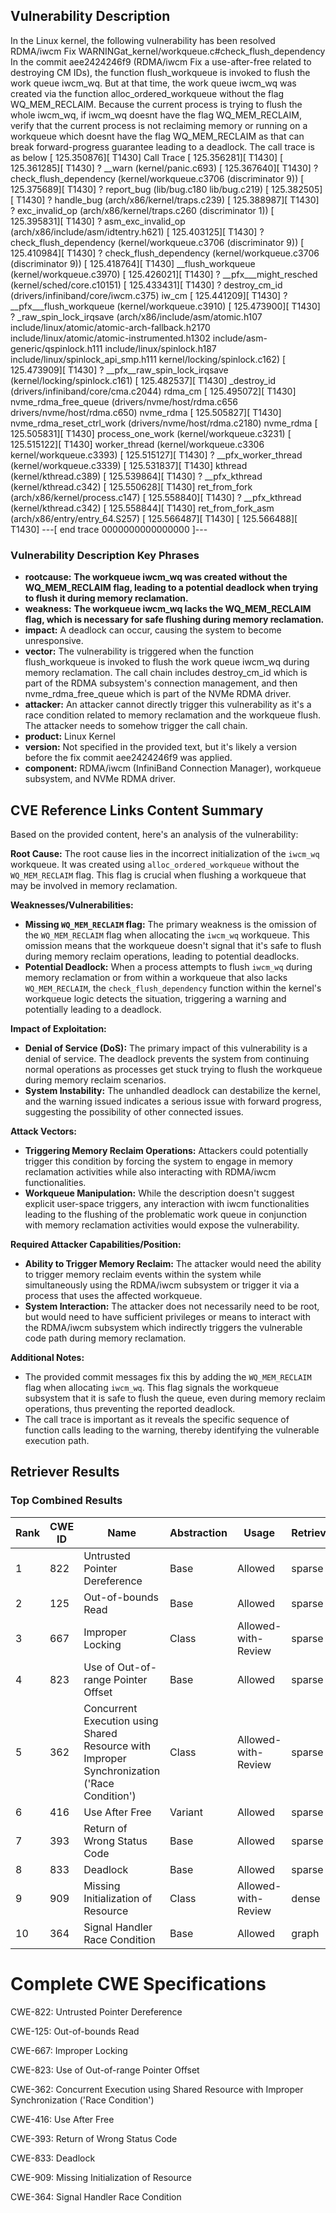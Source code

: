 ## Vulnerability Description
In the Linux kernel, the following vulnerability has been resolved RDMA/iwcm Fix WARNINGat_kernel/workqueue.c#check_flush_dependency In the commit aee2424246f9 (RDMA/iwcm Fix a use-after-free related to destroying CM IDs), the function flush_workqueue is invoked to flush the work queue iwcm_wq. But at that time, the work queue iwcm_wq was created via the function alloc_ordered_workqueue without the flag WQ_MEM_RECLAIM. Because the current process is trying to flush the whole iwcm_wq, if iwcm_wq doesnt have the flag WQ_MEM_RECLAIM, verify that the current process is not reclaiming memory or running on a workqueue which doesnt have the flag WQ_MEM_RECLAIM as that can break forward-progress guarantee leading to a deadlock. The call trace is as below [ 125.350876][ T1430] Call Trace [ 125.356281][ T1430] [ 125.361285][ T1430] ? __warn (kernel/panic.c693) [ 125.367640][ T1430] ? check_flush_dependency (kernel/workqueue.c3706 (discriminator 9)) [ 125.375689][ T1430] ? report_bug (lib/bug.c180 lib/bug.c219) [ 125.382505][ T1430] ? handle_bug (arch/x86/kernel/traps.c239) [ 125.388987][ T1430] ? exc_invalid_op (arch/x86/kernel/traps.c260 (discriminator 1)) [ 125.395831][ T1430] ? asm_exc_invalid_op (arch/x86/include/asm/idtentry.h621) [ 125.403125][ T1430] ? check_flush_dependency (kernel/workqueue.c3706 (discriminator 9)) [ 125.410984][ T1430] ? check_flush_dependency (kernel/workqueue.c3706 (discriminator 9)) [ 125.418764][ T1430] __flush_workqueue (kernel/workqueue.c3970) [ 125.426021][ T1430] ? __pfx___might_resched (kernel/sched/core.c10151) [ 125.433431][ T1430] ? destroy_cm_id (drivers/infiniband/core/iwcm.c375) iw_cm [ 125.441209][ T1430] ? __pfx___flush_workqueue (kernel/workqueue.c3910) [ 125.473900][ T1430] ? _raw_spin_lock_irqsave (arch/x86/include/asm/atomic.h107 include/linux/atomic/atomic-arch-fallback.h2170 include/linux/atomic/atomic-instrumented.h1302 include/asm-generic/qspinlock.h111 include/linux/spinlock.h187 include/linux/spinlock_api_smp.h111 kernel/locking/spinlock.c162) [ 125.473909][ T1430] ? __pfx__raw_spin_lock_irqsave (kernel/locking/spinlock.c161) [ 125.482537][ T1430] _destroy_id (drivers/infiniband/core/cma.c2044) rdma_cm [ 125.495072][ T1430] nvme_rdma_free_queue (drivers/nvme/host/rdma.c656 drivers/nvme/host/rdma.c650) nvme_rdma [ 125.505827][ T1430] nvme_rdma_reset_ctrl_work (drivers/nvme/host/rdma.c2180) nvme_rdma [ 125.505831][ T1430] process_one_work (kernel/workqueue.c3231) [ 125.515122][ T1430] worker_thread (kernel/workqueue.c3306 kernel/workqueue.c3393) [ 125.515127][ T1430] ? __pfx_worker_thread (kernel/workqueue.c3339) [ 125.531837][ T1430] kthread (kernel/kthread.c389) [ 125.539864][ T1430] ? __pfx_kthread (kernel/kthread.c342) [ 125.550628][ T1430] ret_from_fork (arch/x86/kernel/process.c147) [ 125.558840][ T1430] ? __pfx_kthread (kernel/kthread.c342) [ 125.558844][ T1430] ret_from_fork_asm (arch/x86/entry/entry_64.S257) [ 125.566487][ T1430] [ 125.566488][ T1430] ---[ end trace 0000000000000000 ]---

### Vulnerability Description Key Phrases
- **rootcause:** **The workqueue iwcm_wq was created without the WQ_MEM_RECLAIM flag, leading to a potential deadlock when trying to flush it during memory reclamation.**
- **weakness:** **The workqueue iwcm_wq lacks the WQ_MEM_RECLAIM flag, which is necessary for safe flushing during memory reclamation.**
- **impact:** A deadlock can occur, causing the system to become unresponsive.
- **vector:** The vulnerability is triggered when the function flush_workqueue is invoked to flush the work queue iwcm_wq during memory reclamation. The call chain includes destroy_cm_id which is part of the RDMA subsystem's connection management, and then nvme_rdma_free_queue which is part of the NVMe RDMA driver.
- **attacker:** An attacker cannot directly trigger this vulnerability as it's a race condition related to memory reclamation and the workqueue flush. The attacker needs to somehow trigger the call chain.
- **product:** Linux Kernel
- **version:** Not specified in the provided text, but it's likely a version before the fix commit aee2424246f9 was applied.
- **component:** RDMA/iwcm (InfiniBand Connection Manager), workqueue subsystem, and NVMe RDMA driver.

## CVE Reference Links Content Summary
Based on the provided content, here's an analysis of the vulnerability:

**Root Cause:**
The root cause lies in the incorrect initialization of the `iwcm_wq` workqueue. It was created using `alloc_ordered_workqueue` without the `WQ_MEM_RECLAIM` flag. This flag is crucial when flushing a workqueue that may be involved in memory reclamation.

**Weaknesses/Vulnerabilities:**
- **Missing `WQ_MEM_RECLAIM` flag:** The primary weakness is the omission of the `WQ_MEM_RECLAIM` flag when allocating the `iwcm_wq` workqueue. This omission means that the workqueue doesn't signal that it's safe to flush during memory reclaim operations, leading to potential deadlocks.
- **Potential Deadlock:** When a process attempts to flush `iwcm_wq` during memory reclamation or from within a workqueue that also lacks `WQ_MEM_RECLAIM`, the `check_flush_dependency` function within the kernel's workqueue logic detects the situation, triggering a warning and potentially leading to a deadlock.

**Impact of Exploitation:**
- **Denial of Service (DoS):** The primary impact of this vulnerability is a denial of service. The deadlock prevents the system from continuing normal operations as processes get stuck trying to flush the workqueue during memory reclaim scenarios.
- **System Instability:** The unhandled deadlock can destabilize the kernel, and the warning issued indicates a serious issue with forward progress, suggesting the possibility of other connected issues.

**Attack Vectors:**
- **Triggering Memory Reclaim Operations:** Attackers could potentially trigger this condition by forcing the system to engage in memory reclamation activities while also interacting with RDMA/iwcm functionalities.
- **Workqueue Manipulation:** While the description doesn't suggest explicit user-space triggers, any interaction with iwcm functionalities leading to the flushing of the problematic work queue in conjunction with memory reclamation activities would expose the vulnerability.

**Required Attacker Capabilities/Position:**
- **Ability to Trigger Memory Reclaim:** The attacker would need the ability to trigger memory reclaim events within the system while simultaneously using the RDMA/iwcm subsystem or trigger it via a process that uses the affected workqueue.
- **System Interaction:** The attacker does not necessarily need to be root, but would need to have sufficient privileges or means to interact with the RDMA/iwcm subsystem which indirectly triggers the vulnerable code path during memory reclamation.

**Additional Notes:**
- The provided commit messages fix this by adding the `WQ_MEM_RECLAIM` flag when allocating `iwcm_wq`. This flag signals the workqueue subsystem that it is safe to flush the queue, even during memory reclaim operations, thus preventing the reported deadlock.
- The call trace is important as it reveals the specific sequence of function calls leading to the warning, thereby identifying the vulnerable execution path.

## Retriever Results

### Top Combined Results

| Rank | CWE ID | Name | Abstraction | Usage  | Retrievers | Individual Scores |
|------|--------|------|-------------|-------|------------|-------------------|
| 1 | 822 | Untrusted Pointer Dereference | Base | Allowed | sparse | 1.240 |
| 2 | 125 | Out-of-bounds Read | Base | Allowed | sparse | 1.237 |
| 3 | 667 | Improper Locking | Class | Allowed-with-Review | sparse | 1.081 |
| 4 | 823 | Use of Out-of-range Pointer Offset | Base | Allowed | sparse | 1.060 |
| 5 | 362 | Concurrent Execution using Shared Resource with Improper Synchronization ('Race Condition') | Class | Allowed-with-Review | sparse | 1.014 |
| 6 | 416 | Use After Free | Variant | Allowed | sparse | 0.980 |
| 7 | 393 | Return of Wrong Status Code | Base | Allowed | sparse | 0.980 |
| 8 | 833 | Deadlock | Base | Allowed | sparse | 0.975 |
| 9 | 909 | Missing Initialization of Resource | Class | Allowed-with-Review | dense | 0.583 |
| 10 | 364 | Signal Handler Race Condition | Base | Allowed | graph | 0.002 |



# Complete CWE Specifications

CWE-822: Untrusted Pointer Dereference

CWE-125: Out-of-bounds Read

CWE-667: Improper Locking

CWE-823: Use of Out-of-range Pointer Offset

CWE-362: Concurrent Execution using Shared Resource with Improper Synchronization ('Race Condition')

CWE-416: Use After Free

CWE-393: Return of Wrong Status Code

CWE-833: Deadlock

CWE-909: Missing Initialization of Resource

CWE-364: Signal Handler Race Condition